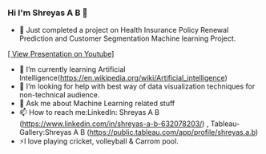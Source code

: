 ### Hi I'm Shreyas A B 👋


- 🔭 Just completed a project on Health Insurance Policy Renewal Prediction and Customer Segmentation Machine learning Project.
 
 [[ View Presentation on Youtube]](https://www.youtube.com/watch?v=9Ymq7WSuXDE)
- 🌱 I’m currently learning Artificial Intelligence(https://en.wikipedia.org/wiki/Artificial_intelligence)
- 🤔 I’m looking for help with best way of data visualization techniques for non-technical audience.
- 💬 Ask me about Machine Learning related stuff
- 📫 How to reach me:LinkedIn: Shreyas A B (https://www.linkedin.com/in/shreyas-a-b-632078203/) , Tableau-Gallery:Shreyas A B (https://public.tableau.com/app/profile/shreyas.a.b)
- ⚡I love playing cricket, volleyball & Carrom pool.

